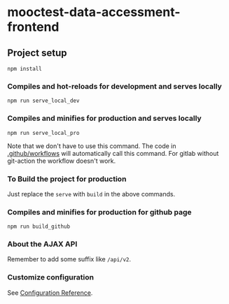 # mooctest-data-accessment-frontend

## Project setup

```shell
npm install
```

### Compiles and hot-reloads for development and serves locally

```shell
npm run serve_local_dev
```

### Compiles and minifies for production and serves locally

```shell
npm run serve_local_pro
```


Note that we don't have to use this command. The code in [.github/workflows](.github/workflows) will automatically call this command. For gitlab without git-action the workflow doesn't work.

### To Build the project for production

Just replace the `serve` with `build` in the above commands.

### Compiles and minifies for production for github page

```shell
npm run build_github
```

### About the AJAX API

Remember to add some suffix like `/api/v2`.

### Customize configuration

See [Configuration Reference](https://cli.vuejs.org/config/).
